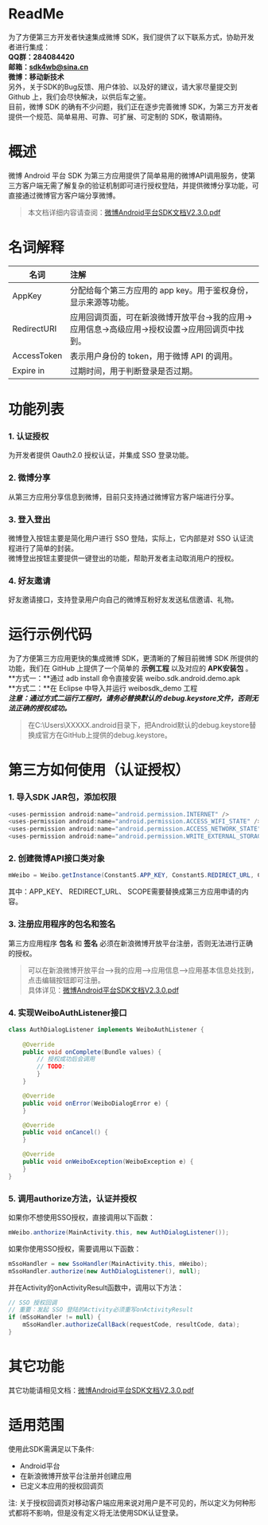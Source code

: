 # ReadMe
为了方便第三方开发者快速集成微博 SDK，我们提供了以下联系方式，协助开发者进行集成：  
**QQ群：284084420**  
**邮箱：sdk4wb@sina.cn**  
**微博：移动新技术**  
另外，关于SDK的Bug反馈、用户体验、以及好的建议，请大家尽量提交到 Github 上，我们会尽快解决，以供后车之鉴。  
目前，微博 SDK 的确有不少问题，我们正在逐步完善微博 SDK，为第三方开发者提供一个规范、简单易用、可靠、可扩展、可定制的 SDK，敬请期待。

# 概述
微博 Android 平台 SDK 为第三方应用提供了简单易用的微博API调用服务，使第三方客户端无需了解复杂的验证机制即可进行授权登陆，并提供微博分享功能，可直接通过微博官方客户端分享微博。
>本文档详细内容请查阅：[微博Android平台SDK文档V2.3.0.pdf](https://raw.github.com/mobileresearch/weibo_android_sdk/master/%E5%BE%AE%E5%8D%9AAndroid%E5%B9%B3%E5%8F%B0SDK%E6%96%87%E6%A1%A3V2.3.0.pdf)

# 名词解释
| 名词        | 注解    | 
| --------    | :-----  | 
| AppKey      | 分配给每个第三方应用的 app key。用于鉴权身份，显示来源等功能。|
| RedirectURI | 应用回调页面，可在新浪微博开放平台->我的应用->应用信息->高级应用->授权设置->应用回调页中找到。|
| AccessToken | 表示用户身份的 token，用于微博 API 的调用。| 
| Expire in   | 过期时间，用于判断登录是否过期。| 

# 功能列表
### 1. 认证授权
为开发者提供 Oauth2.0 授权认证，并集成 SSO 登录功能。
### 2. 微博分享
从第三方应用分享信息到微博，目前只支持通过微博官方客户端进行分享。
### 3. 登入登出
微博登入按钮主要是简化用户进行 SSO 登陆，实际上，它内部是对 SSO 认证流程进行了简单的封装。  
微博登出按钮主要提供一键登出的功能，帮助开发者主动取消用户的授权。
### 4. 好友邀请
好友邀请接口，支持登录用户向自己的微博互粉好友发送私信邀请、礼物。

# 运行示例代码
为了方便第三方应用更快的集成微博 SDK，更清晰的了解目前微博 SDK 所提供的功能，我们在 GitHub 上提供了一个简单的 **示例工程** 以及对应的 **APK安装包** 。  
**方式一：**通过 adb install 命令直接安装 weibo.sdk.android.demo.apk  
**方式二：**在 Eclipse 中导入并运行 weibosdk_demo 工程  
***注意：通过方式二运行工程时，请务必替换默认的 debug.keystore文件，否则无法正确的授权成功。***  
>在C:\Users\XXXXX\.android目录下，把Android默认的debug.keystore替换成官方在GitHub上提供的debug.keystore。

# 第三方如何使用（认证授权）
### 1. 导入SDK JAR包，添加权限
```java
<uses-permission android:name="android.permission.INTERNET" />
<uses-permission android:name="android.permission.ACCESS_WIFI_STATE" />
<uses-permission android:name="android.permission.ACCESS_NETWORK_STATE" />
<uses-permission android:name="android.permission.WRITE_EXTERNAL_STORAGE" />
```
### 2. 创建微博API接口类对象
```java
mWeibo = Weibo.getInstance(ConstantS.APP_KEY, ConstantS.REDIRECT_URL, ConstantS.SCOPE);
```
其中：APP_KEY、 REDIRECT_URL、 SCOPE需要替换成第三方应用申请的内容。
### 3. 注册应用程序的包名和签名
第三方应用程序 **包名** 和 **签名** 必须在新浪微博开放平台注册，否则无法进行正确的授权。
>可以在新浪微博开放平台-->我的应用-->应用信息-->应用基本信息处找到，点击编辑按钮即可注册。  
具体详见：[微博Android平台SDK文档V2.3.0.pdf](https://raw.github.com/mobileresearch/weibo_android_sdk/master/%E5%BE%AE%E5%8D%9AAndroid%E5%B9%B3%E5%8F%B0SDK%E6%96%87%E6%A1%A3V2.3.0.pdf)

### 4. 实现WeiboAuthListener接口

```java
class AuthDialogListener implements WeiboAuthListener {
    
    @Override
    public void onComplete(Bundle values) {
        // 授权成功后会调用
        // TODO: 
        }
    }

    @Override
    public void onError(WeiboDialogError e) {
    }

    @Override
    public void onCancel() {
    }

    @Override
    public void onWeiboException(WeiboException e) {
    }
}
```
### 5. 调用authorize方法，认证并授权
如果你不想使用SSO授权，直接调用以下函数：
```java
mWeibo.anthorize(MainActivity.this, new AuthDialogListener());
```
如果你使用SSO授权，需要调用以下函数：
```java
mSsoHandler = new SsoHandler(MainActivity.this, mWeibo);
mSsoHandler.authorize(new AuthDialogListener(), null);
```
并在Activity的onActivityResult函数中，调用以下方法：
```java
// SSO 授权回调
// 重要：发起 SSO 登陆的Activity必须重写onActivityResult
if (mSsoHandler != null) {
    mSsoHandler.authorizeCallBack(requestCode, resultCode, data);
}
```

# 其它功能
其它功能请相见文档：[微博Android平台SDK文档V2.3.0.pdf](https://raw.github.com/mobileresearch/weibo_android_sdk/master/%E5%BE%AE%E5%8D%9AAndroid%E5%B9%B3%E5%8F%B0SDK%E6%96%87%E6%A1%A3V2.3.0.pdf)

# 适用范围
使用此SDK需满足以下条件:  

- Android平台
- 在新浪微博开放平台注册并创建应用
- 已定义本应用的授权回调页  

注: 关于授权回调页对移动客户端应用来说对用户是不可见的，所以定义为何种形式都将不影响，但是没有定义将无法使用SDK认证登录。
